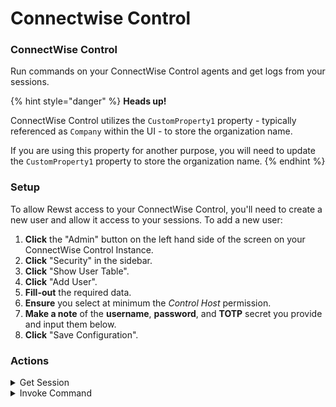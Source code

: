 # Connectwise Control

### ConnectWise Control

Run commands on your ConnectWise Control agents and get logs from your sessions.

{% hint style="danger" %}
**Heads up!**

ConnectWise Control utilizes the `CustomProperty1` property - typically referenced as `Company` within the UI - to store the organization name.

If you are using this property for another purpose, you will need to update the `CustomProperty1` property to store the organization name.
{% endhint %}

### Setup

To allow Rewst access to your ConnectWise Control, you'll need to create a new user and allow it access to your sessions. To add a new user:

1. **Click** the "Admin" button on the left hand side of the screen on your ConnectWise Control Instance.
2. **Click** "Security" in the sidebar.
3. **Click** "Show User Table".
4. **Click** "Add User".
5. **Fill-out** the required data.
6. **Ensure** you select at minimum the _Control Host_ permission.
7. **Make a note** of the **username**, **password**, and **TOTP** secret you provide and input them below.
8. **Click** "Save Configuration".

### Actions

<details>

<summary>Get Session</summary>

Used to help you debug issues with your PowerShell scripts by providing logs associated with a specific connection ID.

**Parameters**

</details>

<details>

<summary>Invoke Command</summary>

Action to run a command template on an agent.

**Invoke Command Parameters**

**Reference Types**

**Session**

A reference to a "Session" within ConnectWise Control.

**Session Group**

A reference to a session group within ConnectWise Control.

**Event Types**

\\

</details>
